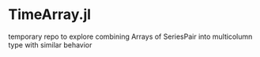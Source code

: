 TimeArray.jl
============

temporary repo to explore combining Arrays of SeriesPair into multicolumn type with similar behavior
